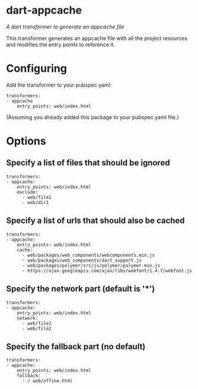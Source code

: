 dart-appcache
=============

_A dart transformer to generate an appcache file_

This transformer generates an appcache file with all the project resources and modifies the entry points to reference it.

# Configuring
    
Add the transformer to your pubspec.yaml:

    transformers:
    - appcache
        entry_points: web/index.html
    
(Assuming you already added this package to your pubspec.yaml file.)

# Options

## Specify a list of files that should be ignored

    transformers:
    - appcache:
        entry_points: web/index.html
        exclude:
          - web/file1
          - web/dir1

## Specify a list of urls that should also be cached

    transformers:
    - appcache:
        entry_points: web/index.html
        cache:
          - web/packages/web_components/webcomponents.min.js
          - web/packages/web_components/dart_support.js
          - web/packages/polymer/src/js/polymer/polymer.min.js
          - https://ajax.googleapis.com/ajax/libs/webfont/1.4.7/webfont.js

## Specify the network part (default is '*')

    transformers:
    - appcache:
        entry_points: web/index.html
        network:
          - web/file1
          - web/file2

## Specify the fallback part (no default)

    transformers:
    - appcache:
        entry_points: web/index.html
        fallback:
          - / web/offine.html